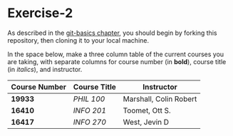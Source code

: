 # Exercise-2

As described in the [git-basics
chapter](https://info201.github.io/git-basics.html), you should begin
by forking this repository, then cloning it to your local machine.

In the space below, make a three column table of the current courses
you are taking, with separate columns for course number (in **bold**),
course title (in _italics_), and instructor.

| Course Number | Course Title	| Instructor |
| ------------- |  ------------- | ------------- |
| **19933**| _PHIL 100_	| Marshall, Colin Robert |
| **16410**| _INFO 201_	| Toomet, Ott S. |
| **16417**| _INFO 270_	| West, Jevin D |